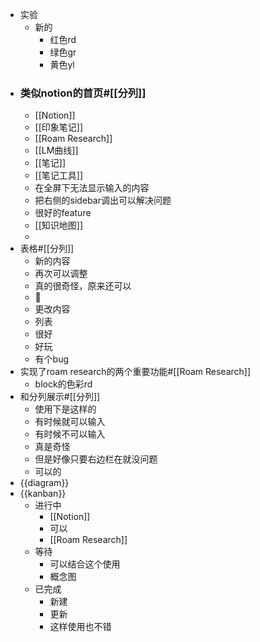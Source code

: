 - 实验 
    - 新的
        - 红色rd
        - 绿色gr
        - 黄色yl
- ### 类似notion的首页#[[分列]]
    - [[Notion]]
    - [[印象笔记]]
    - [[Roam Research]]
    - [[LM曲线]]
    - [[笔记]]
    - [[笔记工具]]
    - 在全屏下无法显示输入的内容
    - 把右侧的sidebar调出可以解决问题
    - 很好的feature
    - [[知识地图]]
    - 
- 表格#[[分列]]
    - 新的内容
    - 再次可以调整
    - 真的很奇怪，原来还可以
    - 
    - 更改内容
    - 列表
    - 很好
    - 好玩
    - 有个bug
- 实现了roam research的两个重要功能#[[Roam Research]]
    - block的色彩rd
- 和分列展示#[[分列]]
    - 使用下是这样的
    - 有时候就可以输入
    - 有时候不可以输入
    - 真是奇怪
    - 但是好像只要右边栏在就没问题
    - 可以的
- {{diagram}}
- {{kanban}}
    - 进行中
        - [[Notion]]
        - 可以
        - [[Roam Research]]
    - 等待
        - 可以结合这个使用
        - 概念图
    - 已完成
        - 新建
        - 更新
        - 这样使用也不错
